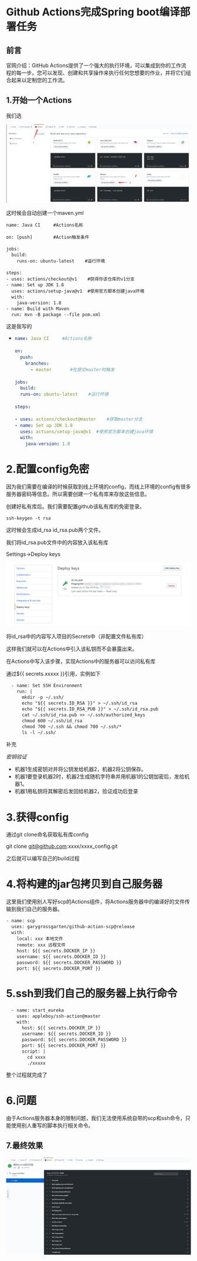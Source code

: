 # Github Actions完成Spring boot编译部署任务

## 前言

官网介绍：GitHub Actions提供了一个强大的执行环境，可以集成到你的工作流程的每一步。您可以发现、创建和共享操作来执行任何您想要的作业，并将它们组合起来以定制您的工作流。



## 1.开始一个Actions

我们选


![image-20200101133018350](assets/image-20200101133018350.png)



这时候会自动创建一个maven.yml

    name: Java CI     #Actions名称
    
    on: [push]        #Action触发条件
    
    jobs:
      build:
    	runs-on: ubuntu-latest    #运行环境
    
    steps:
    - uses: actions/checkout@v1    #获得你该仓库的v1分支
    - name: Set up JDK 1.8
      uses: actions/setup-java@v1  #使用官方脚本创建java环境
      with:
        java-version: 1.8
    - name: Build with Maven
      run: mvn -B package --file pom.xml
这是我写的

- ```yml
  name: Java CI     #Actions名称
  
  on: 
    push:
      branches: 
        - master       #在提交master时触发
  
  jobs:
    build:
  	runs-on: ubuntu-latest    #运行环境
  
  steps:
  
  - uses: actions/checkout@master    #获取master分支
  - name: Set up JDK 1.8
    uses: actions/setup-java@v1  #使用官方脚本创建java环境
    with:
      java-version: 1.8
  ```

# 2.配置config免密

因为我们需要在编译的时候获取到线上环境的config，而线上环境的config有很多服务器密码等信息。所以需要创建一个私有库来存放这些信息。

创建好私有库后。我们需要配置github该私有库的免密登录。

```shell
ssh-keygen -t rsa
```

这时候会生成id_rsa  id_rsa.pub两个文件。

我们将id_rsa.pub文件中的内容放入该私有库

Settings->Deploy keys


![image-20200101134437785](assets/image-20200101134437785.png)

将id_rsa中的内容写入项目的Secrets中（非配置文件私有库）

这样我们就可以在Actions中引入该私钥而不会暴露出来。

在Actions中写入该步骤，实现Actions中的服务器可以访问私有库

通过${{ secrets.xxxxx }}引用，实例如下

```shell
  - name: Set SSH Environment
    run: |
      mkdir -p ~/.ssh/
      echo "${{ secrets.ID_RSA }}" > ~/.ssh/id_rsa
      echo "${{ secrets.ID_RSA_PUB }}" > ~/.ssh/id_rsa.pub
      cat ~/.ssh/id_rsa.pub >> ~/.ssh/authorized_keys
      chmod 600 ~/.ssh/id_rsa
      chmod 700 ~/.ssh && chmod 700 ~/.ssh/*
      ls -l ~/.ssh/
```



补充

*密钥验证*

- 机器1生成密钥对并将公钥发给机器2，机器2将公钥保存。
- 机器1要登录机器2时，机器2生成随机字符串并用机器1的公钥加密后，发给机器1。
- 机器1用私钥将其解密后发回给机器2，验证成功后登录

# 3.获得config

通过git clone命名获取私有库config

git clone git@github.com:xxxx/xxxx_config.git

之后就可以编写自己的build过程

# 4.将构建的jar包拷贝到自己服务器

这里我们使用别人写好scp的Actions组件，将Actions服务器中的编译好的文件传输到我们自己的服务器。

```shell
- name: scp
  uses: garygrossgarten/github-action-scp@release
  with:
    local: xxx 本地文件
    remote: xxx 远程文件
    host: ${{ secrets.DOCKER_IP }}
    username: ${{ secrets.DOCKER_ID }}
    password: ${{ secrets.DOCKER_PASSWORD }}
    port: ${{ secrets.DOCKER_PORT }}
```
# 5.ssh到我们自己的服务器上执行命令

```shell
  - name: start_eureka
    uses: appleboy/ssh-action@master
    with:
      host: ${{ secrets.DOCKER_IP }}
      username: ${{ secrets.DOCKER_ID }}
      password: ${{ secrets.DOCKER_PASSWORD }}
      port: ${{ secrets.DOCKER_PORT }}
      script: |
      	cd xxxx
        ./xxxxx
```

整个过程就完成了

# 6.问题

由于Actions服务器本身的限制问题，我们无法使用系统自带的scp和ssh命令，只能使用别人重写的脚本执行相关命令。

## 7.最终效果


![image-20200106102921524](images/image-20200106102921524.png)

